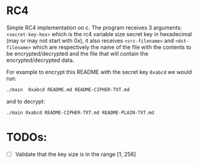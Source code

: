 # RC4

Simple RC4 implementation on c. The program receives 3 arguments: `<secret-key-hex>` which is the rc4 variable size secret key in hexadecimal (may or may not start with 0x), it also receives `<src-filename>` and `<dst-filename>` which are respectively the name of the file with the contents to be encrypted/decrypted and the file that will contain the encrypted/decrypted data.

For example to encrypt this README with the secret key `0xabcd` we would run:
```sh
./main  0xabcd README.md README-CIPHER-TXT.md
```
and to decrypt:
```sh
./main 0xabcd README-CIPHER-TXT.md README-PLAIN-TXT.md
```


# TODOs:
- [ ] Validate that the key size is in the range [1, 256]